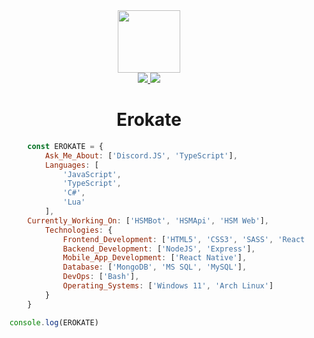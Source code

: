 <div id="header" align="center">
    <a href="https://api.hsmsoftware.com">
      <img src="https://media.giphy.com/media/v1.Y2lkPTc5MGI3NjExeGhlM2hlNHc5dW81aHB1NnBkcmx5bnI1ZW93bnNzZjdid3FhYm8xYyZlcD12MV9pbnRlcm5hbF9naWZfYnlfaWQmY3Q9cw/WeYO9dWU7680AgrHHr/giphy.gif" width="100"/>
    </a>
</div>

<div id="badges" align="center">
    <a href="https://discord.com/invite/8qeU25eTkU">
        <img src="https://img.shields.io/discord/755456457352282253?style=for-the-badge&logo=discord&logoColor=white&label=Bird%20Heaven"/>
    </a>
    <a href="https://github.com/Erokate?tab=repositories">
        <img src="https://img.shields.io/github/stars/erokate?affiliations=OWNER&style=for-the-badge">
    </a>
</div>

<h1 id="baslik" align="center">
  Erokate
</h1>

```javascript
        const EROKATE = {
	        Ask_Me_About: ['Discord.JS', 'TypeScript'],
	        Languages: [
	            'JavaScript',
	            'TypeScript',
	            'C#',
	            'Lua'
	        ],
		Currently_Working_On: ['HSMBot', 'HSMApi', 'HSM Web'],
	        Technologies: {
	            Frontend_Development: ['HTML5', 'CSS3', 'SASS', 'React'],
	            Backend_Development: ['NodeJS', 'Express'],
	            Mobile_App_Development: ['React Native'],
	            Database: ['MongoDB', 'MS SQL', 'MySQL'],
	            DevOps: ['Bash'],
	            Operating_Systems: ['Windows 11', 'Arch Linux']
	        }
    	}

	console.log(EROKATE)
```
